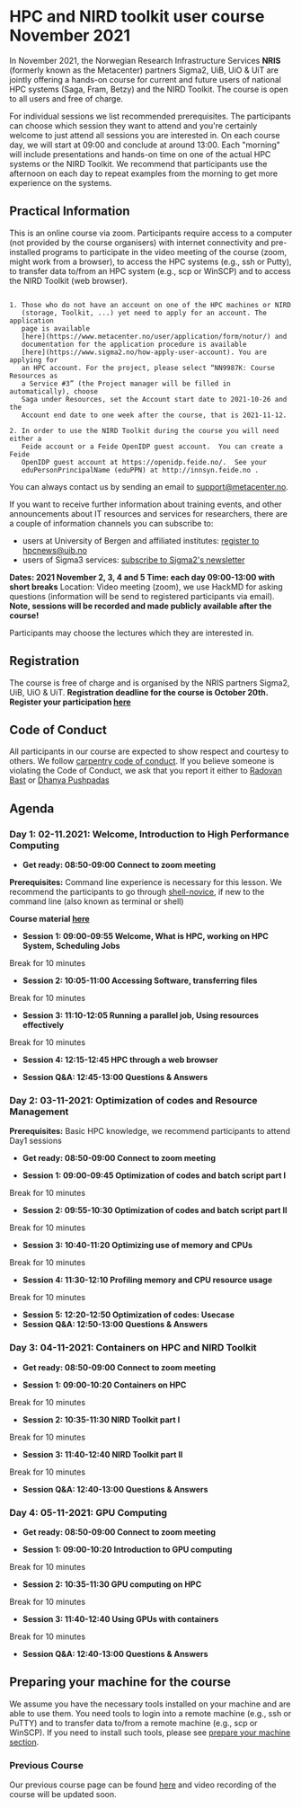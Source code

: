 
# HPC and NIRD toolkit user course November 2021

In November 2021, the Norwegian Research Infrastructure Services **NRIS**
(formerly known as the Metacenter) partners Sigma2, UiB, UiO & UiT  are jointly
offering a hands-on course for current and future users of national HPC systems
(Saga, Fram, Betzy) and the NIRD Toolkit. The course is open to all users and
free of charge.

For individual sessions we list recommended prerequisites. The participants can
choose which session they want to attend and you're certainly welcome to just
attend all sessions you are interested in. On each course day, we will start at
09:00 and conclude at around 13:00. Each "morning" will include presentations
and hands-on time on one of the actual HPC systems or the NIRD Toolkit. We
recommend that participants use the afternoon on each day to repeat examples
from the morning to get more experience on the systems.


## **Practical Information**

This is an online course via zoom. Participants require access to a computer
(not provided by the course organisers) with internet connectivity and
pre-installed programs to participate in the video meeting of the course (zoom,
might work from a browser), to access the HPC systems (e.g., ssh or Putty), to
transfer data to/from an HPC system (e.g., scp or WinSCP) and to access the
NIRD Toolkit (web browser).

```{note}

1. Those who do not have an account on one of the HPC machines or NIRD
   (storage, Toolkit, ...) yet need to apply for an account. The application
   page is available
   [here](https://www.metacenter.no/user/application/form/notur/) and
   documentation for the application procedure is available
   [here](https://www.sigma2.no/how-apply-user-account). You are applying for
   an HPC account. For the project, please select “NN9987K: Course Resources as
   a Service #3” (the Project manager will be filled in automatically), choose
   Saga under Resources, set the Account start date to 2021-10-26 and the
   Account end date to one week after the course, that is 2021-11-12.

2. In order to use the NIRD Toolkit during the course you will need either a
   Feide account or a Feide OpenIDP guest account.  You can create a Feide
   OpenIDP guest account at https://openidp.feide.no/.  See your
   eduPersonPrincipalName (eduPPN) at http://innsyn.feide.no .
```

You can always contact us by sending an email to [support@metacenter.no](mailto:support@metacenter.no).

If you want to receive further information about training events, and other announcements about IT resources and services for researchers, there are a couple of information channels you can subscribe to:
- users at University of Bergen and affiliated institutes: [register to hpcnews@uib.no](https://mailman.uib.no/listinfo/hpcnews)
- users of Sigma3 services: [subscribe to Sigma2's newsletter](https://sigma2.us13.list-manage.com/subscribe?u=4fd109ad79a5dca6dde7e4997&id=59b164c7b6)

**Dates: 2021 November 2, 3, 4 and 5 
Time: each day 09:00-13:00 with short breaks**
Location: Video meeting (zoom), we use HackMD for asking questions (information will be send to registered participants via email). **Note, sessions will be recorded and made publicly available after the course!**

Participants may choose the lectures which they are interested in.


## **Registration**

The course is free of charge and is organised by the NRIS partners Sigma2, UiB, UiO & UiT.
**Registration deadline for the course is October 20th.**
**Register your participation [here](https://skjemaker.app.uib.no/view.php?id=10882801)**


## Code of Conduct

All participants in our course are expected to show respect and courtesy to
others. We follow [carpentry code of
conduct](https://docs.carpentries.org/topic_folders/policies/code-of-conduct.html#code-of-conduct-detailed-view).
If you believe someone is violating the Code of Conduct, we ask that you report
it either to [Radovan Bast](mailto:radovan.bast@uit.no) or [Dhanya
Pushpadas](mailto:Dhanya.Pushpadas@uib.no)


## **Agenda**


### Day 1: 02-11.2021: Welcome, Introduction to High Performance Computing

- **Get ready: 08:50-09:00 Connect to zoom meeting**

**Prerequisites:** Command line experience is necessary for this lesson. We
recommend the participants to go through
[shell-novice](https://swcarpentry.github.io/shell-novice/), if new to the
command line (also known as terminal or shell)

**Course material [here](https://sabryr.github.io/hpc-intro/)**

- **Session 1: 09:00-09:55 Welcome, What is HPC, working on HPC System, Scheduling Jobs**

Break for 10 minutes

- **Session 2: 10:05-11:00 Accessing Software, transferring files**

Break for 10 minutes

- **Session 3: 11:10-12:05 Running a parallel job, Using resources effectively**

Break for 10 minutes

- **Session 4: 12:15-12:45 HPC through a web browser**

- **Session Q&A: 12:45-13:00 Questions & Answers**


### Day 2: 03-11-2021: Optimization of codes and Resource Management

**Prerequisites:** Basic HPC knowledge, we recommend participants  to attend Day1 sessions

- **Get ready: 08:50-09:00 Connect to zoom meeting**

- **Session 1: 09:00-09:45 Optimization of codes and batch script part I**

Break for 10 minutes

- **Session 2: 09:55-10:30 Optimization of codes and batch script part II**

Break for 10 minutes

- **Session 3: 10:40-11:20 Optimizing use of memory and CPUs**

Break for 10 minutes

- **Session 4: 11:30-12:10 Profiling memory and CPU resource usage**

Break for 10 minutes

- **Session 5: 12:20-12:50 Optimization of codes: Usecase**
- **Session Q&A: 12:50-13:00 Questions & Answers**


### Day 3: 04-11-2021:  Containers on HPC and NIRD Toolkit

- **Get ready: 08:50-09:00 Connect to zoom meeting**

- **Session 1: 09:00-10:20 Containers on HPC**

Break for 10 minutes

- **Session 2: 10:35-11:30 NIRD Toolkit part I**

Break for 10 minutes

- **Session 3: 11:40-12:40 NIRD Toolkit part II**

Break for 10 minutes

- **Session Q&A: 12:40-13:00 Questions & Answers**


### Day 4: 05-11-2021: GPU Computing

- **Get ready: 08:50-09:00 Connect to zoom meeting**

- **Session 1: 09:00-10:20 Introduction to GPU computing**

Break for 10 minutes

- **Session 2: 10:35-11:30 GPU computing on HPC**

Break for 10 minutes

- **Session 3: 11:40-12:40 Using GPUs with containers**

Break for 10 minutes

- **Session Q&A: 12:40-13:00 Questions & Answers**


## Preparing your machine for the course

We assume you have the necessary tools installed on your machine and are able
to use them. You need tools to login into a remote machine (e.g., ssh or PuTTY)
and to transfer data to/from a remote machine (e.g., scp or WinSCP). If you
need to install such tools, please see [prepare your machine
section](https://wiki.uib.no/hpcdoc/index.php/HPC_and_NIRD_toolkit_course_fall_2020#Preparing_your_machine_for_the_course).


### Previous Course

Our previous course page can be found
[here](https://wiki.uib.no/hpcdoc/index.php/HPC_and_NIRD_toolkit_user_course_March_2021)
and video recording of the course will be updated soon.
